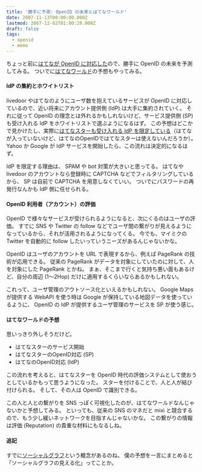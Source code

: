```yaml
---
title: '勝手に予測: OpenID の未来とはてなワールド'
date: 2007-11-13T00:00:00.000Z
lastmod: 2007-12-02T01:00:29.000Z
draft: false
tags:
  - openid
  - memo
---
```


ちょっと前に[はてなが OpenID に対応した](http://www.hatena.ne.jp/info/openid)ので、勝手に OpenID の未来を予測してみる。 ついでに[はてなワールド](http://d.hatena.ne.jp/keyword/%a4%cf%a4%c6%a4%ca%a5%ef%a1%bc%a5%eb%a5%c9)の予想もやってみる。

#### IdP の集約とホワイトリスト

livedoor やはてなのようにユーザ数を抱えているサービスが OpenID に対応しているので、近い将来にアカウント提供側 (IdP) は大手に集約されていく。 それに従って OpenID の理念とは外れるかもしれないけど、サービス提供側 (SP) も受け入れる IdP をホワイトリストで選ぶようになるはず。 この予想はどこかで見かけたし、実際に[はてなスターも受け入れる IdP を限定している](http://hatena.g.hatena.ne.jp/hatenapress/20071102/1193985856)（はてなが入っていないけど、はてなのOpenIDではてなスターは使えないんだろうか）。 Yahoo か Google が IdP サービスを開始したら、この流れは決定的になるはず。

IdP を限定する理由は、 SPAM や bot 対策が大きいと思ってる。 はてなや livedoor のアカウントなら登録時に CAPTCHA などでフィルタリングしているから、 SP は自前で CAPTCHA を用意しなくていい。 ついでにパスワードの再発行なんかも IdP 側に任せられる。

#### OpenID 利用者（アカウント）の評価

OpenID で様々なサービスが受けられるようになると、次にくるのはユーザの評価。 すでに SNS や Twitter の follow などでユーザ間の繋がりが見えるようになっているから、それが活用されるようになってくる。 今でも、マイミクの Twitter を自動的に follow したいっていうニーズがあるんじゃないかな。

OpenID はユーザのアカウントを URL で表現するから、例えば PageRank の技術が応用できる。 従来の PageRank がデータを対象にしていたのに対して、人を対象にした PageRank とかね。 まぁ、そこまで行くと気持ち悪い面もあるけど、自分の周辺 (1〜2Hop) だけに適用するくらいならあるかもしれない。

これって、ユーザ管理のアウトソース化といえるかもしれない。 Google Maps が提供する WebAPI を使う時は Google が保持している地図データを使っているように、 OpenID の IdP が提供するユーザ管理のサービスを SP が使う感じ。

#### はてなワールドの予想

思いっきり外しそうだけど。

* はてなスターのサービス開始
* はてなスターのOpenID対応 (SP)
* はてなのOpenID対応 (IdP)

この流れを考えると、はてなスターを OpenID 時代の評価システムとして使おうとしているかもって思うようになった。 スターを付けることで、人と人が結び付けられる。 そして、その人は OpenID で識別できる。

この人と人との繋がりを SNS っぽく可視化したのが、はてなワールドなんじゃないかと予想してみる。 といっても、従来の SNS のマネだと mixi と競合するので、もう少し緩いネットワークを目指すんじゃないかな。 この繋がりの情報は評価 (Reputation) の貴重な材料にもなるしね。

#### 追記

すでに[ソーシャルグラフ](http://d.hatena.ne.jp/antipop/20070819/1187527599)という概念があるのね。 僕の予想を一言にまとめると「ソーシャルグラフの見える化」ってことか。
